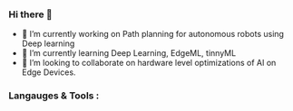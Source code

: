 ### Hi there 👋
- 🔭 I’m currently working on Path planning for autonomous robots using Deep learning
- 🌱 I’m currently learning Deep Learning, EdgeML, tinnyML
- 👯 I’m looking to collaborate on hardware level optimizations of AI on Edge Devices.
### Langauges & Tools :

<!--
**ManishwarG/ManishwarG** is a ✨ _special_ ✨ repository because its `README.md` (this file) appears on your GitHub profile.

Here are some ideas to get you started:
- 📫 How to reach me: ...
- 😄 Pronouns: ...
- 🤔 I’m looking for help with ...
- 💬 Ask me about ...
- ⚡ Fun fact: ...
-->
